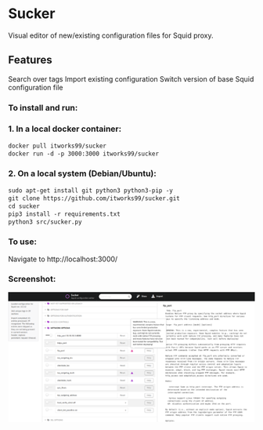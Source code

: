 # Sucker

Visual editor of new/existing configuration files for Squid proxy.

## Features

Search over tags
Import existing configuration
Switch version of base Squid configuration file

### To install and run:

### 1. In a local docker container:

```shell
docker pull itworks99/sucker
docker run -d -p 3000:3000 itworks99/sucker
```

### 2. On a local system (Debian/Ubuntu):

```shell
sudo apt-get install git python3 python3-pip -y
git clone https://github.com/itworks99/sucker.git
cd sucker
pip3 install -r requirements.txt
python3 src/sucker.py
```

### To use:

Navigate to http://localhost:3000/

### Screenshot:

![Screenshot](Screenshot_Sucker.png)
